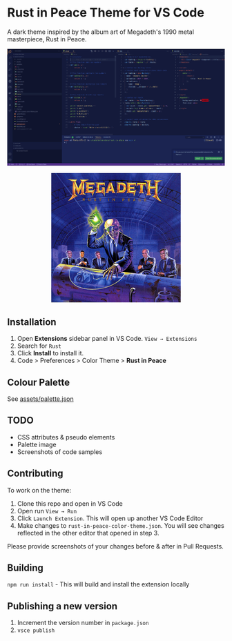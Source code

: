 # Rust in Peace Theme for VS Code

A dark theme inspired by the album art of Megadeth's 1990 metal masterpiece, Rust in Peace.

![Screenshot](https://github.com/chapmandu/rust-in-peace-vscode-theme/raw/main/assets/screenshot.png)

<div style="text-align:center">

![Rust in Peace](https://github.com/chapmandu/rust-in-peace-vscode-theme/raw/main/assets/Megadeth-RustInPeace.jpg)

</div>

## Installation

1. Open **Extensions** sidebar panel in VS Code. `View → Extensions`
2. Search for `Rust`
3. Click **Install** to install it.
4. Code > Preferences > Color Theme > **Rust in Peace**

## Colour Palette

See [assets/palette.json](https://github.com/chapmandu/rust-in-peace-vscode-theme/blob/main/assets/palette.json)

## TODO

- CSS attributes & pseudo elements
- Palette image
- Screenshots of code samples

## Contributing

To work on the theme:

1. Clone this repo and open in VS Code
2. Open run `View → Run`
3. Click `Launch Extension`. This will open up another VS Code Editor
4. Make changes to `rust-in-peace-color-theme.json`. You will see changes reflected in the other editor that opened in step 3.

Please provide screenshots of your changes before & after in Pull Requests.

## Building

`npm run install` - This will build and install the extension locally

## Publishing a new version

1. Increment the version number in `package.json`
2. `vsce publish`
